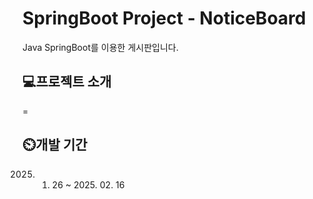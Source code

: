 # SpringBoot Project - NoticeBoard
Java SpringBoot를 이용한 게시판입니다.

## 💻프로젝트 소개
=

## ⏲️개발 기간
2025. 01. 26 ~ 2025. 02. 16
